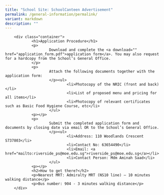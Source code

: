 ```yaml
---
title: "School Site: SchoolCanteen Advertisement"
permalink: /general-information/permalink/
variant: markdown
description: ""
---
```

<style>
				body {
						font-family: Arial, sans-serif;
				}
				.container {
						max-width: 800px;
						margin: 0 auto;
						padding: 20px;
				}
				h1, h2 {
						color: #333;
				}
				ol, ul {
						list-style: none;
						padding: 0;
				}
				a {
						color: #007bff;
						text-decoration: none;
				}
				a:hover {
						text-decoration: underline;
				}
		</style>


		<div class="container">
				<h1>Application Procedure</h1>
				<p>
						Download and complete the <a download="" href="application_form.pdf">application form</a>. You may also request for a hardcopy from the School’s General Office.
				</p>
				<p>
						Attach the following documents together with the application form:
						</p><ul>
								<li>Photocopy of the NRIC (front and back)</li>
								<li>List of proposed menu and pricing for all items</li>
								<li>Photocopy of relevant certificates such as Basic Food Hygiene Course, etc</li>
						</ul>
				<p></p>
				<p>
						Submit the completed application form and documents by closing date via email OR to the School’s General Office.
						</p><ul>
								<li>Address: 110 Woodlands Crescent S737803</li>
								<li>Contact No: 63654490</li>
								<li>Email: <a href="mailto:riverside_ps@moe.edu.sg">riverside_ps@moe.edu.sg</a></li>
								<li>Contact Person: Mdm Aminah Saad</li>
						</ul>
				<p></p>
				<h2>How to get there?</h2>
				<p>Nearest MRT: Admiralty MRT (NS10 line) – 10 minutes walking distance</p>
				<p>Bus number: 904 - 3 minutes walking distance</p>
		</div>
